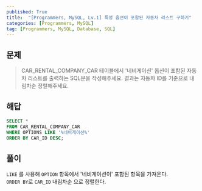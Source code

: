 ```yaml
---
published: True
title:  "[Programmers, MySQL, Lv.1] 특정 옵션이 포함된 자동차 리스트 구하기"
categories: [Programmers, MySQL]
tag: [Programmers, MySQL, Database, SQL]
---
```


## 문제

> CAR_RENTAL_COMPANY_CAR 테이블에서 '네비게이션' 옵션이 포함된 자동차 리스트를 출력하는 SQL문을 작성해주세요. 결과는 자동차 ID를 기준으로 내림차순 정렬해주세요.

## 해답

```sql
SELECT * 
FROM CAR_RENTAL_COMPANY_CAR
WHERE OPTIONS LIKE '%네비게이션%'
ORDER BY CAR_ID DESC;
```

## 풀이
```LIKE``` 를 사용해 ```OPTION``` 항목에서 '네비게이션이' 포함된 항목을 가져온다.  
```ORDER BY```로 ```CAR_ID``` 내림차순 으로 정렬한다.  